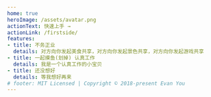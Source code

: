 ```yaml
---
home: true
heroImage: /assets/avatar.png
actionText: 快速上手 →
actionLink: /firstside/
features:
- title: 不务正业
  details: 对方向你发起美食共享，对方向你发起景色共享，对方向你发起游戏共享
- title: 一起摸鱼(划掉) 认真工作
  details: 我是一个认真工作的小宝贝
- title: 还没想好
  details: 等我想好再来
# footer: MIT Licensed | Copyright © 2018-present Evan You
---
```


